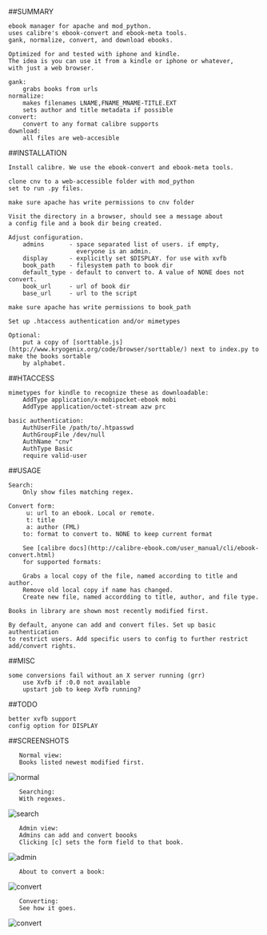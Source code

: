 ##SUMMARY

    ebook manager for apache and mod_python.
    uses calibre's ebook-convert and ebook-meta tools.
    gank, normalize, convert, and download ebooks.

    Optimized for and tested with iphone and kindle.
    The idea is you can use it from a kindle or iphone or whatever,
    with just a web browser.

    gank:
        grabs books from urls
    normalize:
        makes filenames LNAME,FNAME_MNAME-TITLE.EXT
        sets author and title metadata if possible
    convert:
        convert to any format calibre supports
    download:
        all files are web-accesible

##INSTALLATION

    Install calibre. We use the ebook-convert and ebook-meta tools.

    clone cnv to a web-accessible folder with mod_python
    set to run .py files.

    make sure apache has write permissions to cnv folder

    Visit the directory in a browser, should see a message about
    a config file and a book dir being created.

    Adjust configuration.
        admins       - space separated list of users. if empty,
                       everyone is an admin.
        display      - explicitly set $DISPLAY. for use with xvfb
        book_path    - filesystem path to book dir
        default_type - default to convert to. A value of NONE does not convert.
        book_url     - url of book dir
        base_url     - url to the script

    make sure apache has write permissions to book_path

    Set up .htaccess authentication and/or mimetypes

    Optional:
        put a copy of [sorttable.js](http://www.kryogenix.org/code/browser/sorttable/) next to index.py to make the books sortable
        by alphabet.

##HTACCESS

    mimetypes for kindle to recognize these as downloadable:
        AddType application/x-mobipocket-ebook mobi
        AddType application/octet-stream azw prc

    basic authentication:
        AuthUserFile /path/to/.htpasswd
        AuthGroupFile /dev/null
        AuthName "cnv"
        AuthType Basic
        require valid-user

##USAGE

    Search:
        Only show files matching regex.

    Convert form:
         u: url to an ebook. Local or remote.
         t: title
         a: author (FML)
        to: format to convert to. NONE to keep current format

        See [calibre docs](http://calibre-ebook.com/user_manual/cli/ebook-convert.html)
        for supported formats:

        Grabs a local copy of the file, named according to title and author.
        Remove old local copy if name has changed.
        Create new file, named accordding to title, author, and file type.

    Books in library are shown most recently modified first.

    By default, anyone can add and convert files. Set up basic authentication
    to restrict users. Add specific users to config to further restrict
    add/convert rights.

##MISC

    some conversions fail without an X server running (grr)
        use Xvfb if :0.0 not available
        upstart job to keep Xvfb running?

##TODO

    better xvfb support
    config option for DISPLAY

##SCREENSHOTS

       Normal view:
       Books listed newest modified first.

   ![normal](https://github.com/rupa/cnv/raw/master/static/cnv-norm.png)

       Searching:
       With regexes.

   ![search](https://github.com/rupa/cnv/raw/master/static/cnv-search.png)

       Admin view:
       Admins can add and convert boooks
       Clicking [c] sets the form field to that book.

   ![admin](https://github.com/rupa/cnv/raw/master/static/cnv-admin.png)

       About to convert a book:

   ![convert](https://github.com/rupa/cnv/raw/master/static/cnv-conv1.png)

       Converting:
       See how it goes.

   ![convert](https://github.com/rupa/cnv/raw/master/static/cnv-conv2.png)
